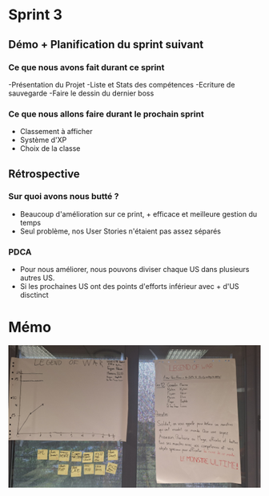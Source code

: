 # Sprint 3

## Démo + Planification du sprint suivant

### Ce que nous avons fait durant ce sprint

-Présentation du Projet
-Liste et Stats des compétences
-Ecriture de sauvegarde
-Faire le dessin du dernier boss

### Ce que nous allons faire durant le prochain sprint

- Classement à afficher
- Système d'XP
- Choix de la classe

## Rétrospective

### Sur quoi avons nous butté ?

* Beaucoup d'amélioration sur ce print, + efficace et meilleure gestion du temps
* Seul problème, nos User Stories n'étaient pas assez séparés

### PDCA

* Pour nous améliorer, nous pouvons diviser chaque US dans plusieurs autres US.
* Si les prochaines US ont des points d'efforts inférieur avec + d'US disctinct

# Mémo
![presentation](doc/sprint-3/PresentationProjet.jpg)
